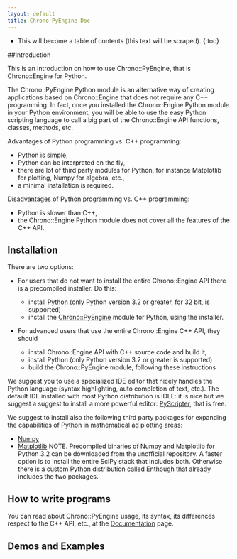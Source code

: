 ```yaml
---
layout: default
title: Chrono PyEngine Doc
---
```


* This will become a table of contents (this text will be scraped).
{:toc}

##Introduction 

This is an introduction on how to use Chrono::PyEngine, that is Chrono::Engine for Python.

The Chrono::PyEngine Python module is an alternative way of creating applications based on Chrono::Engine that does not require any C++ programming. In fact, once you installed the Chrono::Engine Python module in your Python environment, you will be able to use the easy Python scripting language to call a big part of the Chrono::Engine API functions, classes, methods, etc.

Advantages of Python programming vs. C++ programming:

* Python is simple,
* Python can be interpreted on the fly,
* there are lot of third party modules for Python, for instance Matplotlib for plotting, Numpy for algebra, etc.,
* a minimal installation is required. 

Disadvantages of Python programming vs. C++ programming:

* Python is slower than C++,
* the Chrono::Engine Python module does not cover all the features of the C++ API. 

## Installation

There are two options:

* For users that do not want to install the entire Chrono::Engine API there is a precompiled installer. Do this:
	* install [Python](http://www.python.org/) (only Python version 3.2 or greater, for 32 bit, is supported)
	* install the [Chrono::PyEngine](/download/#chronopyengine) module for Python, using the installer. 

* For advanced users that use the entire Chrono::Engine C++ API, they should
	* install Chrono::Engine API with C++ source code and build it,
	* install Python (only Python version 3.2 or greater is supported)
	* build the Chrono::PyEngine module, following these instructions 

<span class="label label-info"><span class="glyphicon glyphicon-info-sign"></span></span> We suggest you to use a specialized IDE editor that nicely handles the Python language (syntax highlighting, auto completion of text, etc.). The default IDE installed with most Python distribution is IDLE: it is nice but we suggest a suggest to install a more powerful editor: [PyScripter](https://github.com/pyscripter/pyscripter), that is free. 

<span class="label label-info"><span class="glyphicon glyphicon-info-sign"></span></span> We suggest to install also the following third party packages for expanding the capabilities of Python in mathematical ad plotting areas: 

* [Numpy](http://numpy.scipy.org/)
* [Matplotlib](http://matplotlib.sourceforge.net/)
NOTE. Precompiled binaries of Numpy and Matplotlib for Python 3.2 can be downloaded from the unofficial repository. A faster option is to install the entire SciPy stack that includes both. Otherwise there is a custom Python distribution called Enthough that already includes the two packages. 

## How to write programs
You can read about Chrono::PyEngine usage, its syntax, its differences respect to the C++ API, etc., at the [Documentation](chrono_pyengine/doc/) page. 
## Demos and Examples
